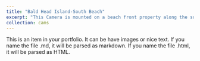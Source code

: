 ```yaml
---
title: "Bald Head Island-South Beach"
excerpt: "This Camera is mounted on a beach front property along the south facing beach. <br/><img src='/images/cam2_05-07-2017_1300.jpg'>"
collection: cams
---
```


This is an item in your portfolio. It can be have images or nice text. If you name the file .md, it will be parsed as markdown. If you name the file .html, it will be parsed as HTML. 
